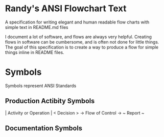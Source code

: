 # Randy's ANSI Flowchart Text
A specification for writing elegant and human readable flow charts with simple text in README.md files

I document a lot of software, and flows are always very helpful. Creating flows in software can be cumbersome, and is often not done for little things. The goal of this specification is to create a way to produce a flow for simple things inline in README files.

# Symbols

Symbols represent ANSI Standards

## Production Actibity Symbols

| Activity or Operation |
< Decision >
-> Flow of Control ->
~ Report ~

## Documentation Symbols
